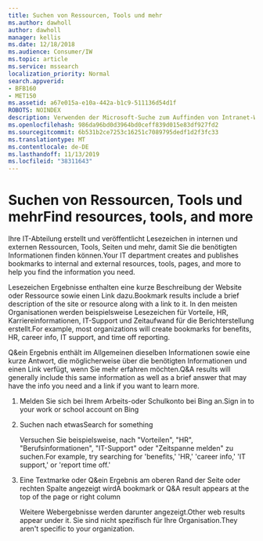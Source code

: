 ```yaml
---
title: Suchen von Ressourcen, Tools und mehr
ms.author: dawholl
author: dawholl
manager: kellis
ms.date: 12/18/2018
ms.audience: Consumer/IW
ms.topic: article
ms.service: mssearch
localization_priority: Normal
search.appverid:
- BFB160
- MET150
ms.assetid: a67e015a-e10a-442a-b1c9-511136d54d1f
ROBOTS: NOINDEX
description: Verwenden der Microsoft-Suche zum Auffinden von Intranet-Websites, Ressourcen, Tools und Links zu internen Informationen
ms.openlocfilehash: 986da96bd0d3964bd0ceff839d015e83df927fd2
ms.sourcegitcommit: 6b531b2ce7253c16251c7089795dedf1d2f3fc33
ms.translationtype: MT
ms.contentlocale: de-DE
ms.lasthandoff: 11/13/2019
ms.locfileid: "38311643"
---
```

# <a name="find-resources-tools-and-more"></a><span data-ttu-id="74647-103">Suchen von Ressourcen, Tools und mehr</span><span class="sxs-lookup"><span data-stu-id="74647-103">Find resources, tools, and more</span></span>

<span data-ttu-id="74647-104">Ihre IT-Abteilung erstellt und veröffentlicht Lesezeichen in internen und externen Ressourcen, Tools, Seiten und mehr, damit Sie die benötigten Informationen finden können.</span><span class="sxs-lookup"><span data-stu-id="74647-104">Your IT department creates and publishes bookmarks to internal and external resources, tools, pages, and more to help you find the information you need.</span></span>
  
<span data-ttu-id="74647-105">Lesezeichen Ergebnisse enthalten eine kurze Beschreibung der Website oder Ressource sowie einen Link dazu.</span><span class="sxs-lookup"><span data-stu-id="74647-105">Bookmark results include a brief description of the site or resource along with a link to it.</span></span> <span data-ttu-id="74647-106">In den meisten Organisationen werden beispielsweise Lesezeichen für Vorteile, HR, Karriereinformationen, IT-Support und Zeitaufwand für die Berichterstellung erstellt.</span><span class="sxs-lookup"><span data-stu-id="74647-106">For example, most organizations will create bookmarks for benefits, HR, career info, IT support, and time off reporting.</span></span>
  
<span data-ttu-id="74647-107">Q&ein Ergebnis enthält im Allgemeinen dieselben Informationen sowie eine kurze Antwort, die möglicherweise über die benötigten Informationen und einen Link verfügt, wenn Sie mehr erfahren möchten.</span><span class="sxs-lookup"><span data-stu-id="74647-107">Q&A results will generally include this same information as well as a brief answer that may have the info you need and a link if you want to learn more.</span></span>
  
1. <span data-ttu-id="74647-108">Melden Sie sich bei Ihrem Arbeits-oder Schulkonto bei Bing an.</span><span class="sxs-lookup"><span data-stu-id="74647-108">Sign in to your work or school account on Bing</span></span> 
    
2. <span data-ttu-id="74647-109">Suchen nach etwas</span><span class="sxs-lookup"><span data-stu-id="74647-109">Search for something</span></span>
    
    <span data-ttu-id="74647-110">Versuchen Sie beispielsweise, nach "Vorteilen", "HR", "Berufsinformationen", "IT-Support" oder "Zeitspanne melden" zu suchen.</span><span class="sxs-lookup"><span data-stu-id="74647-110">For example, try searching for 'benefits,' 'HR,' 'career info,' 'IT support,' or 'report time off.'</span></span>
    
3. <span data-ttu-id="74647-111">Eine Textmarke oder Q&ein Ergebnis am oberen Rand der Seite oder rechten Spalte angezeigt wird</span><span class="sxs-lookup"><span data-stu-id="74647-111">A bookmark or Q&A result appears at the top of the page or right column</span></span>
    
    <span data-ttu-id="74647-112">Weitere Webergebnisse werden darunter angezeigt.</span><span class="sxs-lookup"><span data-stu-id="74647-112">Other web results appear under it.</span></span> <span data-ttu-id="74647-113">Sie sind nicht spezifisch für Ihre Organisation.</span><span class="sxs-lookup"><span data-stu-id="74647-113">They aren't specific to your organization.</span></span>

  

